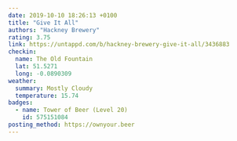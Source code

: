 ```yaml
---
date: 2019-10-10 18:26:13 +0100
title: "Give It All"
authors: "Hackney Brewery"
rating: 3.75
link: https://untappd.com/b/hackney-brewery-give-it-all/3436883
checkin:
  name: The Old Fountain
  lat: 51.5271
  long: -0.0890309
weather:
  summary: Mostly Cloudy
  temperature: 15.74
badges:
  - name: Tower of Beer (Level 20)
    id: 575151084
posting_method: https://ownyour.beer
---
```

